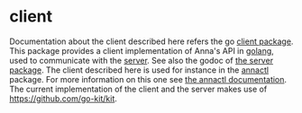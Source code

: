 # client
Documentation about the client described here refers the go [client
package](https://godoc.org/github.com/xh3b4sd/anna/client). This package
provides a client implementation of Anna's API in [golang](https://golang.org),
used to communicate with the [server](server.md). See also the godoc of [the
server package](https://godoc.org/github.com/xh3b4sd/anna/server). The client
described here is used for instance in the
[annactl](https://godoc.org/github.com/xh3b4sd/anna/annactl) package. For more
information on this one see [the annactl documentation](annactl.md). The
current implementation of the client and the server makes use of
https://github.com/go-kit/kit.

